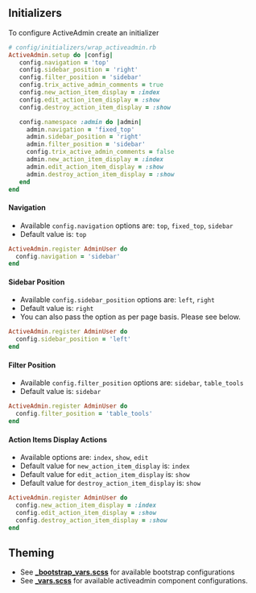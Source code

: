 ## Initializers
To configure ActiveAdmin create an initializer
```ruby
# config/initializers/wrap_activeadmin.rb
ActiveAdmin.setup do |config|
   config.navigation = 'top'
   config.sidebar_position = 'right'
   config.filter_position = 'sidebar'
   config.trix_active_admin_comments = true
   config.new_action_item_display = :index
   config.edit_action_item_display = :show
   config.destroy_action_item_display = :show

   config.namespace :admin do |admin|
     admin.navigation = 'fixed_top'
     admin.sidebar_position = 'right'
     admin.filter_position = 'sidebar'
     config.trix_active_admin_comments = false
     admin.new_action_item_display = :index
     admin.edit_action_item_display = :show
     admin.destroy_action_item_display = :show
   end
end
```

#### Navigation
- Available `config.navigation` options are: `top`, `fixed_top`, `sidebar`
- Default value is: `top`
```ruby
ActiveAdmin.register AdminUser do
  config.navigation = 'sidebar'
end
```

#### Sidebar Position
- Available `config.sidebar_position` options are: `left`, `right`
- Default value is: `right`
- You can also pass the option as per page basis. Please see below.
```ruby
ActiveAdmin.register AdminUser do
  config.sidebar_position = 'left'
end
```

#### Filter Position
- Available `config.filter_position` options are: `sidebar`, `table_tools`
- Default value is: `sidebar`
```ruby
ActiveAdmin.register AdminUser do
  config.filter_position = 'table_tools'
end
```

#### Action Items Display Actions
- Available options are: `index`, `show`, `edit`
- Default value for `new_action_item_display` is: `index`
- Default value for `edit_action_item_display` is: `show`
- Default value for `destroy_action_item_display` is: `show`
```ruby
ActiveAdmin.register AdminUser do
  config.new_action_item_display = :index
  config.edit_action_item_display = :show
  config.destroy_action_item_display = :show
end
```

## Theming
- See **[_bootstrap_vars.scss](../app/assets/stylesheets/wrap_activeadmin/meta/_bootstrap_vars.scss)** for available bootstrap configurations
- See **[_vars.scss](../app/assets/stylesheets/wrap_activeadmin/meta/_vars.scss)** for available activeadmin component configurations.